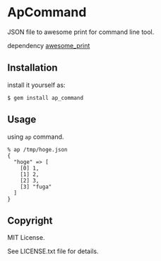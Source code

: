 # ApCommand

JSON file to awesome print for command line tool.

dependency [awesome_print](https://github.com/michaeldv/awesome_print)

## Installation

install it yourself as:

    $ gem install ap_command

## Usage

using `ap` command.

    % ap /tmp/hoge.json
    {
      "hoge" => [
        [0] 1,
        [1] 2,
        [2] 3,
        [3] "fuga"
      ]
    }


## Copyright
MIT License.

See LICENSE.txt file for details.

